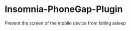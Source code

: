 Insomnia-PhoneGap-Plugin
========================

Prevent the screen of the mobile device from falling asleep
